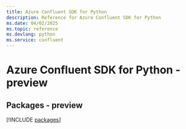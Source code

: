 ```yaml
---
title: Azure Confluent SDK for Python
description: Reference for Azure Confluent SDK for Python
ms.date: 04/02/2025
ms.topic: reference
ms.devlang: python
ms.service: confluent
---
```

# Azure Confluent SDK for Python - preview
## Packages - preview
[!INCLUDE [packages](confluent-index.md)]